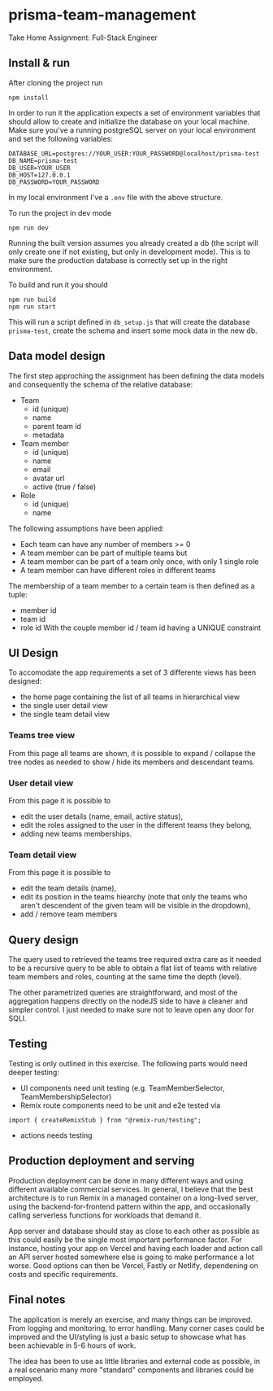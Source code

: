 # prisma-team-management

Take Home Assignment: Full-Stack Engineer

## Install & run

After cloning the project run

```
npm install
```

In order to run it the application expects a set of environment variables that should allow to create and initialize the database on your local machine.
Make sure you've a running postgreSQL server on your local environment and set the following variables:

```
DATABASE_URL=postgres://YOUR_USER:YOUR_PASSWORD@localhost/prisma-test
DB_NAME=prisma-test
DB_USER=YOUR_USER
DB_HOST=127.0.0.1
DB_PASSWORD=YOUR_PASSWORD
```

In my local environment I've a `.env` file with the above structure.

To run the project in dev mode

```
npm run dev
```

Running the built version assumes you already created a db (the script will only create one if not existing, but only in development mode). This is to make sure the production database is correctly set up in the right environment.

To build and run it you should

```
npm run build
npm run start
```

This will run a script defined in `db_setup.js` that will create the database `prisma-test`, create the schema and insert some mock data in the new db.

## Data model design

The first step approching the assignment has been defining the data models and consequently the schema of the relative database:

-   Team
    -   id (unique)
    -   name
    -   parent team id
    -   metadata
-   Team member
    -   id (unique)
    -   name
    -   email
    -   avatar url
    -   active (true / false)
-   Role
    -   id (unique)
    -   name

The following assumptions have been applied:

-   Each team can have any number of members >= 0
-   A team member can be part of multiple teams but
-   A team member can be part of a team only once, with only 1 single role
-   A team member can have different roles in different teams

The membership of a team member to a certain team is then defined as a tuple:

-   member id
-   team id
-   role id
    With the couple member id / team id having a UNIQUE constraint

## UI Design

To accomodate the app requirements a set of 3 differente views has been designed:

-   the home page containing the list of all teams in hierarchical view
-   the single user detail view
-   the single team detail view

### Teams tree view

From this page all teams are shown, it is possible to expand / collapse the tree nodes as needed to show / hide its members and descendant teams.

### User detail view

From this page it is possible to

-   edit the user details (name, email, active status),
-   edit the roles assigned to the user in the different teams they belong,
-   adding new teams memberships.

### Team detail view

From this page it is possible to

-   edit the team details (name),
-   edit its position in the teams hiearchy (note that only the teams who aren't descendent of the given team will be visible in the dropdown),
-   add / remove team members

## Query design

The query used to retrieved the teams tree required extra care as it needed to be a recursive query to be able to obtain a flat list of teams with relative team members and roles, counting at the same time the depth (level).

The other parametrized queries are straightforward, and most of the aggregation happens directly on the nodeJS side to have a cleaner and simpler control. I just needed to make sure not to leave open any door for SQLI.

## Testing

Testing is only outlined in this exercise. The following parts would need deeper testing:

-   UI components need unit testing (e.g. TeamMemberSelector, TeamMembershipSelector)
-   Remix route components need to be unit and e2e tested via

```
import { createRemixStub } from "@remix-run/testing";
```

-   actions needs testing

## Production deployment and serving

Production deployment can be done in many different ways and using different available commercial services.
In general, I believe that the best architecture is to run Remix in a managed container on a long-lived server, using the backend-for-frontend pattern within the app, and occasionally calling serverless functions for workloads that demand it.

App server and database should stay as close to each other as possible as this could easily be the single most important performance factor. For instance, hosting your app on Vercel and having each loader and action call an API server hosted somewhere else is going to make performance a lot worse.
Good options can then be Vercel, Fastly or Netlify, dependening on costs and specific requirements.

## Final notes

The application is merely an exercise, and many things can be improved. From logging and monitoring, to error handling. Many corner cases could be improved and the UI/styling is just a basic setup to showcase what has been achievable in 5-6 hours of work.

The idea has been to use as little libraries and external code as possible, in a real scenario many more "standard" components and libraries could be employed.
